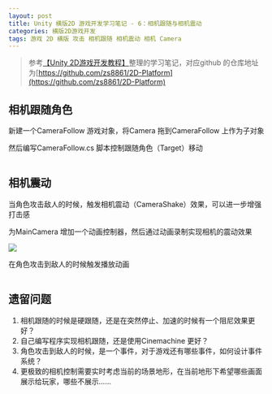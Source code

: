 ```yaml
---
layout: post
title: Unity 横版2D 游戏开发学习笔记 - 6：相机跟随与相机震动
categories: 横版2D游戏开发
tags: 游戏 2D 横版 攻击 相机跟随 相机震动 相机 Camera 
---
```


>参考[【Unity 2D游戏开发教程】](https://www.bilibili.com/video/BV1sE411L7kV)整理的学习笔记，对应github 的仓库地址为[https://github.com/zs8861/2D-Platform](https://github.com/zs8861/2D-Platform)

## 相机跟随角色

新建一个CameraFollow 游戏对象，将Camera 拖到CameraFollow 上作为子对象

然后编写CameraFollow.cs 脚本控制跟随角色（Target）移动

```c#

```

## 相机震动

当角色攻击敌人的时候，触发相机震动（CameraShake）效果，可以进一步增强打击感

为MainCamera 增加一个动画控制器，然后通过动画录制实现相机的震动效果

![](../media/image/2024-11-03/.gif)

在角色攻击到敌人的时候触发播放动画

```c#

```

## 遗留问题

1. 相机跟随的时候是硬跟随，还是在突然停止、加速的时候有一个阻尼效果更好？
2. 自己编写程序实现相机跟随，还是使用Cinemachine 更好？
3. 角色攻击到敌人的时候，是一个事件，对于游戏还有哪些事件，如何设计事件系统？
4. 更极致的相机控制需要实时考虑当前的场景地形，在当前地形下希望哪些画面展示给玩家，哪些不展示……